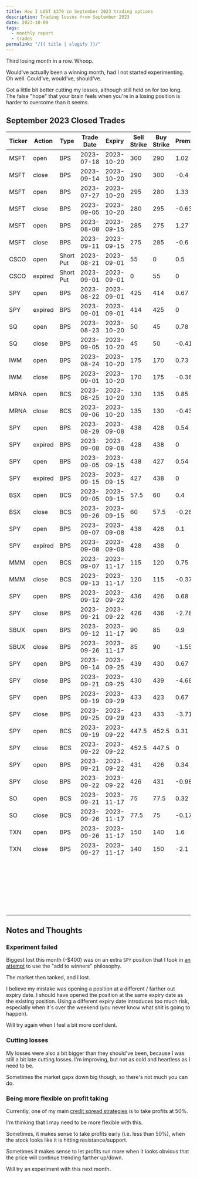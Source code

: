 ```yaml
---
title: How I LOST $379 in September 2023 trading options
description: Trading losses from September 2023
date: 2023-10-09
tags:
  - monthly report
  - trades
permalink: "/{{ title | slugify }}/"
---
```


Third losing month in a row.  Whoop.

Would've actually been a winning month, had I not started experimenting.  Oh well.  Could've, would've, should've.

Got a little bit better cutting my losses, although still held on for too long.  The false "hope" that your brain feels when you're in a losing position is harder to overcome than it seems.

## September 2023 Closed Trades

<div class="trade-table monthly full-width">

|**Ticker**|**Action**|**Type**|**Trade Date**|**Expiry**|**Sell Strike**|**Buy Strike**|**Premium**|**Qty**|**Fees**|**Total**|**Net Profit/Loss**|**Days**|**Annual Return**|
|---|---|---|---|---|---|---|---|---|---|---|---|---|---|
|MSFT|open|BPS|2023-07-18|2023-10-20|300|290|1.02|1|1.4|100.6|$58.50|58|36.81%|
|MSFT|close|BPS|2023-09-14|2023-10-20|290|300|-0.4|1|2.1|-42.1|
|MSFT|open|BPS|2023-07-27|2023-10-20|295|280|1.33|1|2.81|130.19|$65.29|40|39.72%|
|MSFT|close|BPS|2023-09-05|2023-10-20|280|295|-0.63|1|1.9|-64.9|
|MSFT|open|BPS|2023-08-08|2023-09-15|285|275|1.27|1|1.27|125.73|$64.33|34|69.06%|
|MSFT|close|BPS|2023-09-11|2023-09-15|275|285|-0.6|1|1.4|-61.4|
|CSCO|open|Short Put|2023-08-21|2023-09-01|55|0|0.5|1|0.63|49.37|$49.37|11|29.79%|
|CSCO|expired|Short Put|2023-09-01|2023-09-01|0|55|0|1|0|0|
|SPY|open|BPS|2023-08-22|2023-09-01|425|414|0.67|1|2.5|64.5|$64.50|10|214.02%|
|SPY|expired|BPS|2023-09-01|2023-09-01|414|425|0|1||0|
|SQ|open|BPS|2023-08-23|2023-10-20|50|45|0.78|2|2.82|153.18|$68.36|13|191.93%|
|SQ|close|BPS|2023-09-05|2023-10-20|45|50|-0.41|2|2.82|-84.82|
|IWM|open|BPS|2023-08-24|2023-10-20|175|170|0.73|2|1.13|144.87|$71.46|8|326.04%|
|IWM|close|BPS|2023-09-01|2023-10-20|170|175|-0.36|2|1.41|-73.41|
|MRNA|open|BCS|2023-08-25|2023-10-20|130|135|0.85|2|2.82|167.18|$79.77|12|242.63%|
|MRNA|close|BCS|2023-09-06|2023-10-20|135|130|-0.43|2|1.41|-87.41|
|SPY|open|BPS|2023-08-29|2023-09-08|438|428|0.54|1|2.5|51.5|$51.50|10|187.98%|
|SPY|expired|BPS|2023-09-08|2023-09-08|428|438|0|1|0|0|
|SPY|open|BPS|2023-09-05|2023-09-15|438|427|0.54|1|1.32|52.68|$52.68|10|174.80%|
|SPY|expired|BPS|2023-09-15|2023-09-15|427|438|0|1|0|0|
|BSX|open|BCS|2023-09-05|2023-09-15|57.5|60|0.4|4|2.08|157.92|$52.33|21|90.95%|
|BSX|close|BCS|2023-09-26|2023-09-15|60|57.5|-0.26|4|1.59|-105.59|
|SPY|open|BPS|2023-09-07|2023-09-08|438|428|0.1|1|2.5|7.5|$7.50|1|273.75%|
|SPY|expired|BPS|2023-09-08|2023-09-08|428|438|0|1|0|0|
|MMM|open|BCS|2023-09-07|2023-11-17|115|120|0.75|2|1.48|148.52|$71.71|6|436.24%|
|MMM|close|BCS|2023-09-13|2023-11-17|120|115|-0.37|2|2.81|-76.81|
|SPY|open|BPS|2023-09-12|2023-09-22|436|426|0.68|1|2.84|65.16|-$214.24|9|-868.86%|
|SPY|close|BPS|2023-09-21|2023-09-22|426|436|-2.78|1|1.4|-279.4|
|SBUX|open|BPS|2023-09-12|2023-11-17|90|85|0.9|2|2.81|177.19|-$135.53|14|-353.35%|
|SBUX|close|BPS|2023-09-26|2023-11-17|85|90|-1.55|2|2.72|-312.72|
|SPY|open|BPS|2023-09-14|2023-09-25|439|430|0.67|1|2.1|64.9|-$404.50|7|-2343.53%|
|SPY|close|BPS|2023-09-21|2023-09-25|430|439|-4.68|1|1.4|-469.4|
|SPY|open|BPS|2023-09-19|2023-09-29|433|423|0.67|1|3.08|63.92|-$308.34|6|-1875.74%|
|SPY|close|BPS|2023-09-25|2023-09-29|423|433|-3.71|1|1.26|-372.26|
|SPY|open|BCS|2023-09-19|2023-09-22|447.5|452.5|0.31|2|4.39|57.61|$57.61|3|700.92%|
|SPY|close|BCS|2023-09-22|2023-09-22|452.5|447.5|0|2|0|0|
|SPY|open|BPS|2023-09-21|2023-09-22|431|426|0.34|2|3.31|64.69|-$133.69|1|-4879.68%|
|SPY|close|BPS|2023-09-22|2023-09-22|426|431|-0.98|2|2.38|-198.38|
|SO|open|BCS|2023-09-21|2023-11-17|75|77.5|0.32|4|3.52|124.48|$54.28|5|396.24%|
|SO|close|BCS|2023-09-26|2023-11-17|77.5|75|-0.17|4|2.2|-70.2|
|TXN|open|BPS|2023-09-26|2023-11-17|150|140|1.6|1|1.4|158.6|-$52.81|1|-1927.56%|
|TXN|close|BPS|2023-09-27|2023-11-17|140|150|-2.1|1|1.41|-211.41|
|||||||||||||||
|||||||||||**TOTAL**|**-$379.92**|||
|||||||||||||||
|||||||||||**Win %**|70.00%|||
|||||||||||**Avg. Win/Loss**|-$21.92|||
|||||||||||**Number of trades**|20|||


</div>

## Notes and Thoughts

### Experiment failed
Biggest lost this month (-$400) was on an extra `SPY` position that I took in <a href="/trades-2023-09-11/">an attempt</a> to use the "add to winners" philosophy.

The market then tanked, and I lost.  

I believe my mistake was opening a position at a different / farther out expiry date.  I should have opened the position at the same expiry date as the existing position.  Using a different expiry date introduces too much risk, especially when it's over the weekend (you never know what shit is going to happen).

Will try again when I feel a bit more confident.

### Cutting losses
My losses were also a bit bigger than they should've been, because I was still a bit late cutting losses.  I'm improving, but not as cold and heartless as I need to be.

Sometimes the market gaps down big though, so there's not much you can do.

### Being more flexible on profit taking
Currently, one of my main <a href="/gin-lim-strategy/">credit spread strategies</a> is to take profits at 50%.

I'm thinking that I may need to be more flexible with this.  

Sometimes, it makes sense to take profits early (i.e. less than 50%), when the stock looks like it is hitting resistance/support.

Sometimes it makes sense to let profits run more when it looks obvious that the price will continue trending farther up/down.

Will try an experiment with this next month.